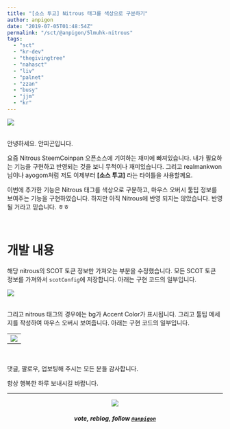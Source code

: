 ```yaml
---
title: "[소스 투고] Nitrous 태그를 색상으로 구분하기"
author: anpigon
date: "2019-07-05T01:48:54Z"
permalink: "/sct/@anpigon/5lmuhk-nitrous"
tags:
  - "sct"
  - "kr-dev"
  - "thegivingtree"
  - "nahasct"
  - "liv"
  - "palnet"
  - "zzan"
  - "busy"
  - "jjm"
  - "kr"
---
```

![](https://files.steempeak.com/file/steempeak/anpigon/WncO6xUB-E18489E185B3E1848FE185B3E18485E185B5E186ABE18489E185A3E186BA202019-07-0520E1848BE185A9E1848CE185A5E186AB209.51.13.png)

<br>안녕하세요. 안피곤입니다.

요즘 Nitrous SteemCoinpan 오픈소스에 기여하는 재미에 빠져있습니다. 내가 필요하는 기능을 구현하고 반영되는 것을 보니 무척이나 재미있습니다. 그리고 realmankwon님이나 ayogom처럼 저도 이제부터 **[소스 투고]** 라는 타이틀을 사용할께요. 

이번에 추가한 기능은 Nitrous 태그를 색상으로 구분하고, 마우스 오버시 툴팁 정보를 보여주는 기능을 구현하였습니다. 하지만 아직 Nitrous에 반영 되지는 않았습니다. 반영될 거라고 믿습니다. ㅎㅎ

<br>

# 개발 내용

해당 nitrous의 SCOT 토큰 정보만 가져오는 부분을 수정했습니다. 모든 SCOT 토큰 정보를 가져와서 `scotConfig`에 저장합니다. 아래는 구현 코드의 일부입니다.

![](https://files.steempeak.com/file/steempeak/anpigon/ycXYigUF-E18489E185B3E1848FE185B3E18485E185B5E186ABE18489E185A3E186BA202019-07-0520E1848BE185A9E1848CE185A5E186AB2010.18.58.png)

<br>그리고 nitrous 태그의 경우에는 bg가 Accent Color가 표시됩니다. 그리고 툴팁 메세지를 작성하여 마우스 오버시 보여줍니다. 아래는 구현 코드의 일부입니다.

||
|-|
|![](https://files.steempeak.com/file/steempeak/anpigon/UF8Ve7Dz-E18489E185B3E1848FE185B3E18485E185B5E186ABE18489E185A3E186BA202019-07-0520E1848BE185A9E1848CE185A5E186AB2010.25.42.png)|

<br>

댓글, 팔로우, 업보팅해 주시는 모든 분들 감사합니다.

항상 행복한 하루 보내시길 바랍니다.

***

<center><img src='https://steemitimages.com/400x0/https://cdn.steemitimages.com/DQmQmWhMN6zNrLmKJRKhvSScEgWZmpb8zCeE2Gray1krbv6/BC054B6E-6F73-46D0-88E4-C88EB8167037.jpeg'><h5>vote, reblog, follow <code><a href='/@anpigon'>@anpigon</a></code></h5></center>
